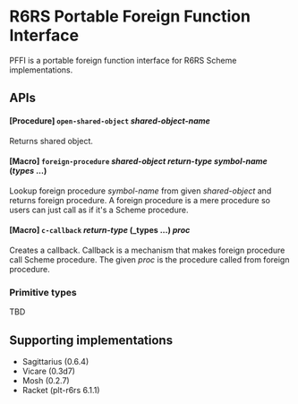 R6RS Portable Foreign Function Interface
========================================

PFFI is a portable foreign function interface for R6RS Scheme implementations.


## APIs


#### [Procedure] `open-shared-object` _shared-object-name_
Returns shared object.

#### [Macro] `foreign-procedure` _shared-object_ _return-type_ _symbol-name_ (_types_ ...)

Lookup foreign procedure _symbol-name_ from given _shared-object_ and returns
foreign procedure. A foreign procedure is a mere procedure so users can just
call as if it's a Scheme procedure.

#### [Macro] `c-callback` _return-type_ (_types ...) _proc_
Creates a callback. Callback is a mechanism that makes foreign procedure
call Scheme procedure. The given _proc_ is the procedure called from
foreign procedure.

### Primitive types

TBD


## Supporting implementations

- Sagittarius (0.6.4)
- Vicare (0.3d7)
- Mosh (0.2.7)
- Racket (plt-r6rs 6.1.1)
